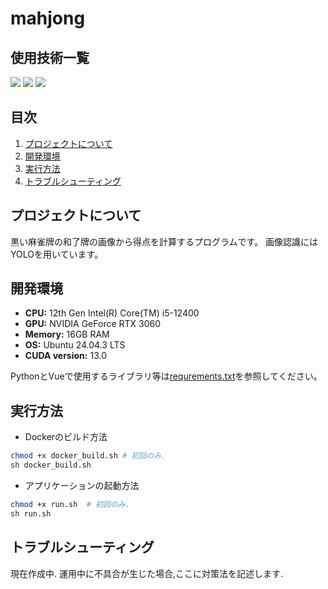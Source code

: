 # mahjong

## 使用技術一覧

<img src="https://img.shields.io/badge/-Vue.js-4FC08D.svg?logo=vue.js&style=plastic">
<img src="https://img.shields.io/badge/-Python-3776AB.svg?logo=python&style=plastic">
<img src="https://img.shields.io/badge/-Ubuntu-E95420.svg?logo=ubuntu&style=plastic">



## 目次

1. [プロジェクトについて](#プロジェクトについて)
2. [開発環境](#開発環境)
3. [実行方法](#実行方法)
4. [トラブルシューティング](#トラブルシューティング)

## プロジェクトについて
黒い麻雀牌の和了牌の画像から得点を計算するプログラムです。
画像認識にはYOLOを用いています。

## 開発環境
- **CPU:** 12th Gen Intel(R) Core(TM) i5-12400
- **GPU:** NVIDIA GeForce RTX 3060
- **Memory:** 16GB RAM
- **OS:** Ubuntu 24.04.3 LTS
- **CUDA version:** 13.0

PythonとVueで使用するライブラリ等は[requrements.txt](backend/requirements.txt)を参照してください。

## 実行方法
- Dockerのビルド方法
```sh
chmod +x docker_build.sh # 初回のみ.
sh docker_build.sh
```
- アプリケーションの起動方法
```sh
chmod +x run.sh  # 初回のみ.
sh run.sh
```

## トラブルシューティング
現在作成中.
運用中に不具合が生じた場合,ここに対策法を記述します.

